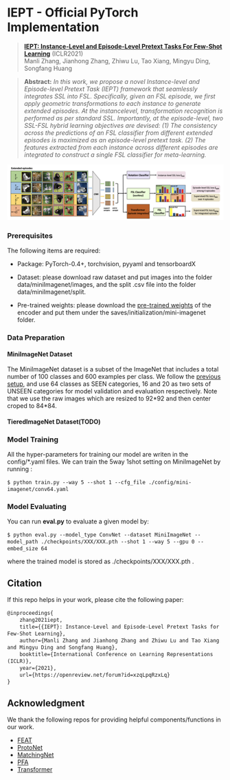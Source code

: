 # IEPT - Official PyTorch Implementation

> [**IEPT: Instance-Level and Episode-Level Pretext Tasks For Few-Shot Learning**](https://openreview.net/pdf/a68102247933495b5b77811b3b5299cf97a108f4.pdf) (ICLR2021)<br>
> Manli Zhang, Jianhong Zhang, Zhiwu Lu, Tao Xiang, Mingyu Ding, Songfang Huang<br>

> **Abstract:** *In this work, we propose a novel Instance-level and Episode-level Pretext Task (IEPT) framework that seamlessly integrates SSL into FSL. Specifically, given an FSL episode, we first apply geometric transformations to each instance to generate extended episodes. At the instancelevel, transformation recognition is performed as per standard SSL. Importantly, at the episode-level, two SSL-FSL hybrid learning objectives are devised: (1) The consistency across the predictions of an FSL classifier from different extended episodes is maximized as an episode-level pretext task. (2) The features extracted from each instance across different episodes are integrated to construct a single FSL classifier for meta-learning.*

![architecture](imgs/architecture.png)

### Prerequisites

The following items are required:

- Package: PyTorch-0.4+, torchvision, pyyaml and tensorboardX

- Dataset: please download raw dataset and put images into the folder data/miniImagenet/images, and the split .csv file into the folder data/miniImagenet/split. 

- Pre-trained weights: please download the [pre-trained weights](https://drive.google.com/drive/folders/10kWbiF2xgiOn_JO2YQEzvF_l_R7GDEEP?usp=sharing) of the encoder and put them under the saves/initialization/mini-imagenet folder.

### Data Preparation

#### MiniImageNet Dataset

The MiniImageNet dataset is a subset of the ImageNet that includes a total number of 100 classes and 600 examples per class. We follow the [previous setup](https://github.com/twitter/meta-learning-lstm), and use 64 classes as SEEN categories, 16 and 20 as two sets of UNSEEN categories for model validation and evaluation respectively. Note that we use the raw images which are resized to 92\*92 and then center croped to 84\*84.

#### TieredImageNet Dataset(TODO)


### Model Training

All the hyper-parameters for training our model are writen in the config/*.yaml files. We can train the 5way 1shot setting on MiniImageNet by running :

    $ python train.py --way 5 --shot 1 --cfg_file ./config/mini-imagenet/conv64.yaml

### Model Evaluating

You can run **eval.py** to evaluate a given model by:

    $ python eval.py --model_type ConvNet --dataset MiniImageNet --model_path ./checkpoints/XXX/XXX.pth --shot 1 --way 5 --gpu 0 --embed_size 64

where the trained model is stored as ./checkpoints/XXX/XXX.pth .


## Citation
If this repo helps in your work, please cite the following paper:

	@inproceedings{
  		zhang2021iept,
  		title={{IEPT}: Instance-Level and Episode-Level Pretext Tasks for Few-Shot Learning},
  		author={Manli Zhang and Jianhong Zhang and Zhiwu Lu and Tao Xiang and Mingyu Ding and Songfang Huang},
  		booktitle={International Conference on Learning Representations (ICLR)},
  		year={2021},
  		url={https://openreview.net/forum?id=xzqLpqRzxLq}
	}

## Acknowledgment
We thank the following repos for providing helpful components/functions in our work.
- [FEAT](https://github.com/Sha-Lab/FEAT)
- [ProtoNet](https://github.com/cyvius96/prototypical-network-pytorch)
- [MatchingNet](https://github.com/gitabcworld/MatchingNetworks)
- [PFA](https://github.com/joe-siyuan-qiao/FewShot-CVPR/)
- [Transformer](https://github.com/jadore801120/attention-is-all-you-need-pytorch)
